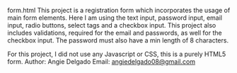 form.html
This project is a registration form which incorporates the usage of main form elements.
Here I am using the text input, password input, email input, radio buttons, select tags and a checkbox input. 
This project also includes validations, required for the email and passwords, as well for the checkbox input. 
The password must also have a min length of 8 characters.

For this project, I did not use any Javascript or CSS, this is a purely HTML5 form.
Author: Angie Delgado
Email: angiedelgado08@gmail.com
